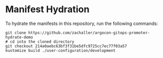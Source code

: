 # Manifest Hydration

To hydrate the manifests in this repository, run the following commands:

```shell
git clone https://github.com/zachaller/argocon-gitops-promoter-hydrate-demo
# cd into the cloned directory
git checkout 214a0aebc63bf3f31be5dfc9725cc7ec77f03a57
kustomize build ./user-configuration/development
```
